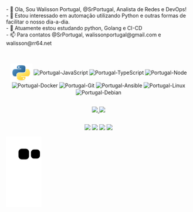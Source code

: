 ##

<div>
  - 👋 Ola, Sou Walisson Portugal, @SrPortugal, Analista de Redes e DevOps!<br>
  - 👀 Estou interessado em automação utilizando Python e outras formas de facilitar o nosso dia-a-dia.<br>
  - 🌱 Atuamente estou estudando python, Golang e CI-CD<br>
  - 📫 Para contatos @SrPortugal, walissonportugal@gmail.com e walisson@rr64.net<br>
</div>

##

<div align="center" style="display: inline_block"><br>
  <!-- https://devicon.dev/ -->
  <img align="center" alt="Portugal-Python" height="50" width="60" src="https://raw.githubusercontent.com/devicons/devicon/master/icons/python/python-original.svg">
  <img align="center" alt="Portugal-JavaScript" height="50" width="60" src="https://cdn.jsdelivr.net/gh/devicons/devicon/icons/javascript/javascript-original.svg">
  <img align="center" alt="Portugal-TypeScript" height="50" width="60" src="https://cdn.jsdelivr.net/gh/devicons/devicon/icons/typescript/typescript-original.svg">
  <img align="center" alt="Portugal-Node" height="50" width="60" src="https://cdn.jsdelivr.net/gh/devicons/devicon/icons/nodejs/nodejs-original-wordmark.svg">
  <img align="center" alt="Portugal-Docker" height="70" width="80" <img src="https://cdn.jsdelivr.net/gh/devicons/devicon/icons/docker/docker-original.svg">
  <img align="center" alt="Portugal-Git" height="50" width="60" src="https://cdn.jsdelivr.net/gh/devicons/devicon/icons/git/git-original.svg">
  <img align="center" alt="Portugal-Ansible" height="50" width="60" src="https://cdn.jsdelivr.net/gh/devicons/devicon/icons/ansible/ansible-original.svg">
  <img align="center" alt="Portugal-Linux" height="50" width="60" src="https://cdn.jsdelivr.net/gh/devicons/devicon/icons/linux/linux-original.svg">
  <img align="center" alt="Portugal-Debian" height="50" width="60" src="https://cdn.jsdelivr.net/gh/devicons/devicon/icons/debian/debian-original.svg">
</div>

## 

<div align="center">
  <a href="https://github.com/SrPortugal">
  <img height="150em" src="https://github-readme-stats.vercel.app/api?username=SrPortugal&show_icons=true&theme=tokyonight&include_all_commits=true&count_private=true"/>
  <img height="150em" src="https://github-readme-stats.vercel.app/api/top-langs/?username=SrPortugal&layout=compact&langs_count=7&theme=tokyonight"/>
</div>


##
  
<div align="center">
    <a href="https://www.instagram.com/srportugal" target="_blank"><img src="https://img.shields.io/badge/-Instagram-%23E4405F?style=for-the-badge&logo=instagram&logoColor=white" target="_blank"></a>
    <a href = "mailto:contatowalissonportugal@gmail.com"><img src="https://img.shields.io/badge/-Gmail-%23333?style=for-the-badge&logo=gmail&logoColor=white" target="_blank"></a>
    <a href = "mailto:contatowalisson@rr64.net"><img src="https://img.shields.io/badge/-Gmail-%23333?style=for-the-badge&logo=gmail&logoColor=white" target="_blank"></a>
    <a href="https://www.linkedin.com/in/walisson-portugal-214b4bb6/" target="_blank"><img src="https://img.shields.io/badge/-LinkedIn-%230077B5?style=for-the-badge&logo=linkedin&logoColor=white" target="_blank"></a>     
</div>

![snake gif](https://github.com/SrPortugal/SrPortugal/blob/output/github-contribution-grid-snake.svg)


